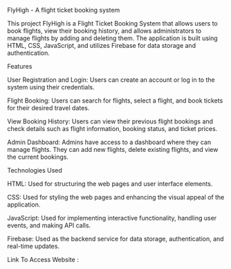 FlyHigh - A flight ticket booking system

This project FlyHigh is a Flight Ticket Booking System that allows users to book flights, view their booking history, and allows administrators to manage flights by adding and deleting them. The application is built using HTML, CSS, JavaScript, and utilizes Firebase for data storage and authentication.

Features

User Registration and Login: Users can create an account or log in to the system using their credentials.

Flight Booking: Users can search for flights, select a flight, and book tickets for their desired travel dates.

View Booking History: Users can view their previous flight bookings and check details such as flight information, booking status, and ticket prices.

Admin Dashboard: Admins have access to a dashboard where they can manage flights. They can add new flights, delete existing flights, and view the current bookings.

Technologies Used


HTML: Used for structuring the web pages and user interface elements.

CSS: Used for styling the web pages and enhancing the visual appeal of the application.

JavaScript: Used for implementing interactive functionality, handling user events, and making API calls.

Firebase: Used as the backend service for data storage, authentication, and real-time updates.


Link To Access Website : 
